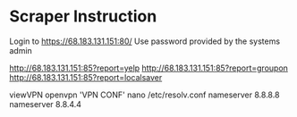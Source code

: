 # Scraper Instruction

Login to https://68.183.131.151:80/
Use password provided by the systems admin


http://68.183.131.151:85?report=yelp
http://68.183.131.151:85?report=groupon
http://68.183.131.151:85?report=localsaver


viewVPN
openvpn 'VPN CONF'
nano /etc/resolv.conf
nameserver 8.8.8.8
nameserver 8.8.4.4

